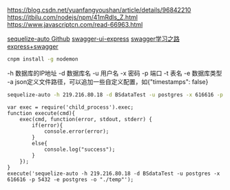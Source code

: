 https://blog.csdn.net/yuanfangyoushan/article/details/96842210
https://itbilu.com/nodejs/npm/41mRdls_Z.html
https://www.javascriptcn.com/read-66963.html

[sequelize-auto Github](https://github.com/sequelize/sequelize-auto)
[swagger-ui-express](https://www.npmjs.com/package/swagger-ui-express)
[swagger学习之路](https://blog.csdn.net/qq_21816375/article/details/73887532)
[express+swagger](https://blog.csdn.net/weixin_33858249/article/details/91455264?utm_medium=distribute.pc_relevant.none-task-blog-BlogCommendFromBaidu-2.control&depth_1-utm_source=distribute.pc_relevant.none-task-blog-BlogCommendFromBaidu-2.control)

```cmd
cnpm install -g nodemon
```

-h 数据库的IP地址 
-d 数据库名 
-u 用户名 
-x 密码 
-p 端口 
-t 表名
-e 数据库类型
-a  json定义文件路径，可以追加一些自定义配置，如{"timestamps": false}

```cmd
sequelize-auto -h 219.216.80.18 -d BSdataTest -u postgres -x 616616 -p 5432 -e postgres
```

```node
var exec = require('child_process').exec;
function execute(cmd){
    exec(cmd, function(error, stdout, stderr) {
        if(error){
            console.error(error);
        }
        else{
            console.log("success");
        }
    });
}
execute('sequelize-auto -h 219.216.80.18 -d BSdataTest -u postgres -x 616616 -p 5432 -e postgres -o "./temp"');
```
